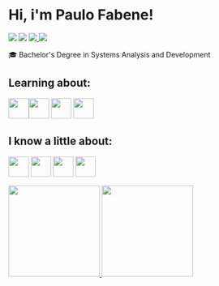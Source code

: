 # Hi, i'm Paulo Fabene! 
<div>
<a href="https://instagram.com/paulofabene" target="_blank"><img src="https://img.shields.io/badge/-Instagram-%23E4405F?style=for-the-badge&logo=instagram&logoColor=white" target="_blank"></a>
<a href="https://www.twitch.tv/fabenejr" target="_blank"><img src="https://img.shields.io/badge/Twitch-9146FF?style=for-the-badge&logo=twitch&logoColor=white" target="_blank"></a>
<a href="fabenejunior@hotmail.com" target="_blank"><img src="https://img.shields.io/badge/Outlook-0078D4?style=for-the-badge&logo=microsoft-outlook&logoColor=white"</a>
<a href="https://www.linkedin.com/in/paulofabene" target="_blank"><img src="https://img.shields.io/badge/-LinkedIn-%230077B5?style=for-the-badge&logo=linkedin&logoColor=white" target="_blank"></a>   
</div>

🎓  Bachelor's Degree in Systems Analysis and Development


##  Learning about:
 <img src="https://cdn.jsdelivr.net/gh/devicons/devicon/icons/nodejs/nodejs-original.svg" widht=40 height=40 /><img src="https://cdn.jsdelivr.net/gh/devicons/devicon/icons/react/react-original.svg" widht=40 height=40 /> <img src="https://cdn.jsdelivr.net/gh/devicons/devicon/icons/docker/docker-original.svg" widht=40 height=40/> 
            <img src="https://cdn.jsdelivr.net/gh/devicons/devicon/icons/typescript/typescript-original.svg" widht=40 height=40 />
       
## I know a little about:
<img src="https://cdn.jsdelivr.net/gh/devicons/devicon/icons/javascript/javascript-original.svg" widht=40 height=40 /> <img src="https://cdn.jsdelivr.net/gh/devicons/devicon/icons/html5/html5-original.svg" widht=40 height=40 /> <img src="https://cdn.jsdelivr.net/gh/devicons/devicon/icons/css3/css3-original.svg" widht=40 height=40 /> <img src="https://cdn.jsdelivr.net/gh/devicons/devicon/icons/mysql/mysql-original-wordmark.svg" widht=40 height=40 />
          

<div>
<a href="https://github.com/fabenejr">
<img height="180em" src="https://github-readme-stats-sigma-five.vercel.app/api/top-langs/?username=fabenejr&layout=compact&langs_count=7&theme=dracula"/>
<img height="180em" src="https://github-readme-stats-sigma-five.vercel.app/api?username=fabenejr&show_icons=true&theme=dracula&include_all_commits=true&count_private=true"/>
</div>
  
